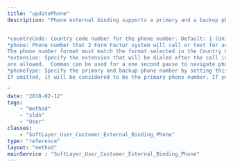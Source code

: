 ```yaml
---
title: "updatePhone"
description: "Phone external binding supports a primary and a backup phone number. You can use this method to update your phone number used for the phone authentication. You can provide an array of [SoftLayer_Container_User_Data_Phone](reference/datatypes/SoftLayer_Container_User_Data_Phone) objects. You have to mark one as the primary phone number by setting 'phoneType' to 'PRIMARY'. 


*countryCode: Country code number for the phone number. Default: 1 (United States & Canada +1)
*phone: Phone number that 2 Form Factor system will call or text for user authentication.
The phone number format must match the format selected in the Country Code. 
*extension: Specify the extension that will be dialed after the call is answered. Digits, commas, *, and #
are allowed.  Commas can be used for a one second pause to navigate phone system menus. 
*phoneType: Specify the primary and backup phone number by setting this value to 'PRIMARY' or 'BACKUP'.
If omitted, it will be considered to be the primary phone number. If you are passing two Phone objects, you must specify the phone type of each phone number. 

"
date: "2018-02-12"
tags:
    - "method"
    - "sldn"
    - "User"
classes:
    - "SoftLayer_User_Customer_External_Binding_Phone"
type: "reference"
layout: "method"
mainService : "SoftLayer_User_Customer_External_Binding_Phone"
---
```

